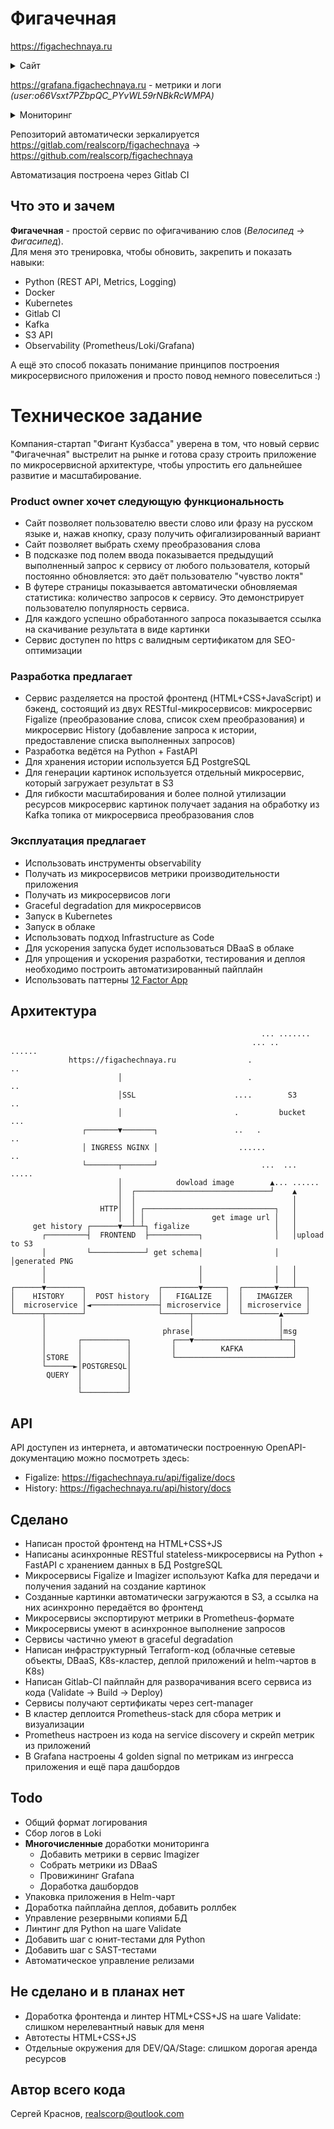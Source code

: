 # Фигачечная
https://figachechnaya.ru

<details>
  <summary>Сайт</summary>
  ![скриншот](https://figachechnaya.hb.bizmrg.com/front.gif)
</details>

https://grafana.figachechnaya.ru - метрики и логи *(user:o66Vsxt7PZbpQC_PYvWL59rNBkRcWMPA)*

<details>
  <summary>Мониторинг</summary>
  Под нагрузочным тестированием через Jmeter
  ![скриншот](https://figachechnaya.hb.bizmrg.com/grafana2.png)
  ![скриншот](https://figachechnaya.hb.bizmrg.com/grafana3.png)
</details>

Репозиторий автоматически зеркалируется https://gitlab.com/realscorp/figachechnaya -> https://github.com/realscorp/figachechnaya  
  
Автоматизация построена через Gitlab CI
## Что это и зачем
**Фигачечная** - простой сервис по офигачиванию слов (*Велосипед -> Фигасипед*).  
Для меня это тренировка, чтобы обновить, закрепить и показать навыки:
- Python (REST API, Metrics, Logging)
- Docker
- Kubernetes
- Gitlab CI
- Kafka
- S3 API
- Observability (Prometheus/Loki/Grafana)  

А ещё это способ показать понимание принципов построения микросервисного приложения и просто повод немного повеселиться :)
# Техническое задание
Компания-стартап "Фигант Кузбасса" уверена в том, что новый сервис "Фигачечная" выстрелит на рынке и готова сразу строить приложение по микросервисной архитектуре, чтобы упростить его дальнейшее развитие и масштабирование.
### Product owner хочет следующую функциональность
- Сайт позволяет пользователю ввести слово или фразу на русском языке и, нажав кнопку, сразу получить офигализированный вариант
- Сайт позволяет выбрать схему преобразования слова
- В подсказке под полем ввода показывается предыдущий выполненный запрос к сервису от любого пользователя, который постоянно обновляется: это даёт пользователю "чувство локтя"
- В футере страницы показывается автоматически обновляемая статистика: количество запросов к сервису. Это демонстрирует пользователю популярность сервиса.
- Для каждого успешно обработанного запроса показывается ссылка на скачивание результата в виде картинки
- Сервис доступен по https с валидным сертификатом для SEO-оптимизации
### Разработка предлагает
- Сервис разделяется на простой фронтенд (HTML+CSS+JavaScript) и бэкенд, состоящий из двух RESTful-микросервисов: микросервис Figalize (преобразование слова, список схем преобразования) и микросервис History (добавление запроса к истории, предоставление списка выполненных запросов)
- Разработка ведётся на Python + FastAPI
- Для хранения истории используется БД PostgreSQL
- Для генерации картинок используется отдельный микросервис, который загружает результат в S3
- Для гибкости масштабирования и более полной утилизации ресурсов микросервис картинок получает задания на обработку из Kafka топика от микросервиса преобразования слов
### Эксплуатация предлагает
- Использовать инструменты observability
- Получать из микросервисов метрики производительности приложения
- Получать из микросервисов логи
- Graceful degradation для микросервисов
- Запуск в Kubernetes
- Запуск в облаке
- Использовать подход Infrastructure as Code
- Для ускорения запуска будет использоваться DBaaS в облаке
- Для упрощения и ускорения разработки, тестирования и деплоя необходимо построить автоматизированный пайплайн
- Использовать паттерны [12 Factor App](https://12factor.net/)
## Архитектура

                                                            ... .......
                                                          ... ..      ......
                 https://figachechnaya.ru                .                 ..
                            │                            .                 ..
                            │SSL                      ....        S3      ..
                            │                         .         bucket    ...
                    ┌───────▼───────┐                 ..   .                ..
                    │ INGRESS NGINX │                  ......               ..
                    └───────┬───────┘                       ...  ...   .....
                            │            dowload image        ▲... ......
                            │  ┌──────────────────────────────┘    ▲
                            │  │                                   │
                        HTTP│  │ ┌─────────────────────────────┐   │
                            │  │ │               get image url │   │
         get history ┌──────▼──┴─┴┐ figalize                   │   │
           ┌─────────┤  FRONTEND  ├───────────┐                │   │upload to S3
           │         └────────────┘ get schema│                │   │generated PNG
           │                                  │                │   │
           │                                  │                │   │
    ┌──────▼────────┐                ┌────────▼─────┐  ┌───────▼───┴──┐
    │    HISTORY    │  POST history  │   FIGALIZE   │  │   IMAGIZER   │
    │  microservice │◄───────────────┤ microservice │  │ microservice │
    └──────┬────────┘                └──────┬───────┘  └────────▲─────┘
           │                                │                   │
           │                          phrase│                   │msg
           │       ┌──────────┐         ┌───▼───────────────────┴──┐
           │       │          │         │          KAFKA           │
           │STORE  │          │         └──────────────────────────┘
           └──────►│POSTGRESQL│
            QUERY  │          │
                   │          │
                   └──────────┘

## API
API доступен из интернета, и автоматически построенную OpenAPI-документацию можно посмотреть здесь:
- Figalize: https://figachechnaya.ru/api/figalize/docs
- History: https://figachechnaya.ru/api/history/docs
## Сделано
- Написан простой фронтенд на HTML+CSS+JS
- Написаны асинхронные RESTful stateless-микросервисы на Python + FastAPI с хранением данных в БД PostgreSQL
- Микросервисы Figalize и Imagizer используют Kafka для передачи и получения заданий на создание картинок
- Созданные картинки автоматически загружаются в S3, а ссылка на них асинхронно передаётся во фронтенд
- Микросервисы экспортируют метрики в Prometheus-формате
- Микросервисы умеют в асинхронное выполнение запросов
- Сервисы частично умеют в graceful degradation
- Написан инфраструктурный Terraform-код (облачные сетевые объекты, DBaaS, K8s-кластер, деплой приложений и helm-чартов в K8s)
- Написан Gitlab-CI пайплайн для разворачивания всего сервиса из кода (Validate -> Build -> Deploy)
- Сервисы получают сертификаты через cert-manager
- В кластер деплоится Prometheus-stack для сбора метрик и визуализации
- Prometheus настроен из кода на service discovery и скрейп метрик из приложений
- В Grafana настроены 4 golden signal по метрикам из ингресса приложения и ещё пара дашбордов
## Todo
- Общий формат логирования
- Сбор логов в Loki
- **Многочисленные** доработки мониторинга
  - Добавить метрики в сервис Imagizer
  - Собрать метрики из DBaaS
  - Провижининг Grafana
  - Доработка дашбордов
- Упаковка приложения в Helm-чарт
- Доработка пайплайна деплоя, добавить роллбек
- Управление резервными копиями БД
- Линтинг для Python на шаге Validate
- Добавить шаг с юнит-тестами для Python
- Добавить шаг с SAST-тестами
- Автоматическое управление релизами

## Не сделано и в планах нет
- Доработка фронтенда и линтер HTML+CSS+JS на шаге Validate: слишком нерелевантный навык для меня
- Автотесты HTML+CSS+JS
- Отдельные окружения для DEV/QA/Stage: слишком дорогая аренда ресурсов
## Автор всего кода
Сергей Краснов, realscorp@outlook.com